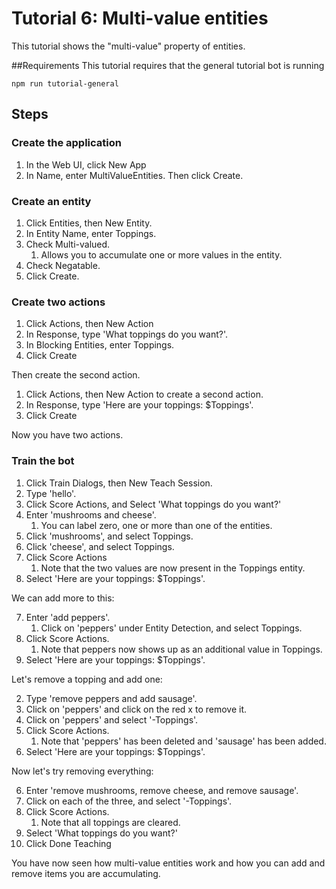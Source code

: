 # Tutorial 6: Multi-value entities
This tutorial shows the "multi-value" property of entities.

##Requirements
This tutorial requires that the general tutorial bot is running

	npm run tutorial-general

## Steps

### Create the application

1. In the Web UI, click New App
2. In Name, enter MultiValueEntities. Then click Create.

### Create an entity

1. Click Entities, then New Entity.
2. In Entity Name, enter Toppings.
3. Check Multi-valued.
	1. Allows you to accumulate one or more values in the entity.
2. Check Negatable.
3. Click Create.

### Create two actions

1. Click Actions, then New Action
2. In Response, type 'What toppings do you want?'.
3. In Blocking Entities, enter Toppings.
3. Click Create

Then create the second action.

1. Click Actions, then New Action to create a second action.
3. In Response, type 'Here are your toppings: $Toppings'.
4. Click Create

Now you have two actions.

### Train the bot

1. Click Train Dialogs, then New Teach Session.
2. Type 'hello'.
3. Click Score Actions, and Select 'What toppings do you want?'
2. Enter 'mushrooms and cheese'. 
	1. You can label zero, one or more than one of the entities.
3. Click 'mushrooms', and select Toppings.
4. Click 'cheese', and select Toppings.
5. Click Score Actions
	1. Note that the two values are now present in the Toppings entity. 
6. Select 'Here are your toppings: $Toppings'.

We can add more to this:

7. Enter 'add peppers'.
	1. Click on 'peppers' under Entity Detection, and select Toppings.
3. Click Score Actions.
	1. Note that peppers now shows up as an additional value in Toppings.
6. Select 'Here are your toppings: $Toppings'.

Let's remove a topping and add one:

2. Type 'remove peppers and add sausage'.
1. Click on 'peppers' and click on the red x to remove it.
2. Click on 'peppers' and select '-Toppings'.
3. Click Score Actions.
	1. Note that 'peppers' has been deleted and 'sausage' has been added.
6. Select 'Here are your toppings: $Toppings'.


Now let's try removing everything:

6. Enter 'remove mushrooms, remove cheese, and remove sausage'.
7. Click on each of the three, and select '-Toppings'.
7. Click Score Actions.
	1. Note that all toppings are cleared.
2. Select 'What toppings do you want?'
3. Click Done Teaching


You have now seen how multi-value entities work and how you can add and remove items you are accumulating.
